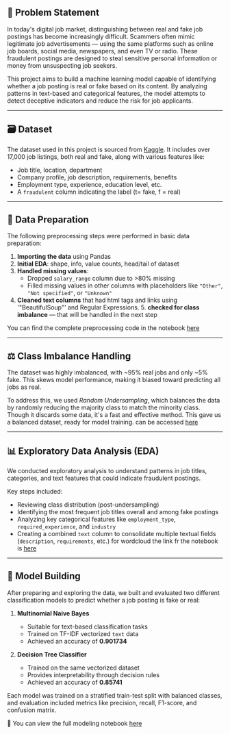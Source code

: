 ## 🛑 Problem Statement

In today's digital job market, distinguishing between real and fake job postings has become increasingly difficult. Scammers often mimic legitimate job advertisements — using the same platforms such as online job boards, social media, newspapers, and even TV or radio. These fraudulent postings are designed to steal sensitive personal information or money from unsuspecting job seekers.

This project aims to build a machine learning model capable of identifying whether a job posting is real or fake based on its content. By analyzing patterns in text-based and categorical features, the model attempts to detect deceptive indicators and reduce the risk for job applicants.

---

## 🗃️ Dataset

The dataset used in this project is sourced from [Kaggle](https://www.kaggle.com/datasets/amruthjithrajvr/recruitment-scam). 
It includes over 17,000 job listings, both real and fake, along with various features like:

- Job title, location, department
- Company profile, job description, requirements, benefits
- Employment type, experience, education level, etc.
- A `fraudulent` column indicating the label (t= fake, f = real)

---
## 🧼 Data Preparation

The following preprocessing steps were performed in basic data preparation:

1. **Importing the data** using Pandas
2. **Initial EDA**: shape, info, value counts, head/tail of dataset
3. **Handled missing values**:
   - Dropped `salary_range` column due to >80% missing
   - Filled missing values in other columns with placeholders like `"Other"`, `"Not specified"`, or `"Unknown"` <br>
4. **Cleaned text columns** that had html tags and links using '"BeautifulSoup"' and Regular Expressions.
   5. **checked for class imbalance** — that will be handled in the next step

You can find the complete preprocessing code in the notebook [here](https://github.com/cheta-nyadav/fake-job-prediction/blob/main/Data%20Preparation.ipynb)

---
## ⚖️ Class Imbalance Handling

The dataset was highly imbalanced, with ~95% real jobs and only ~5% fake. This skews model performance, making it biased toward predicting all jobs as real. 

To address this, we used *Random Undersampling*, which balances the data by randomly reducing the majority class to match the minority class.
Though it discards some data, it's a fast and effective method. This gave us a balanced dataset, ready for model training. can be accessed [here](https://github.com/cheta-nyadav/fake-job-prediction/blob/main/Handling%20Class%20Imbalance.ipynb)


---
## 📊 Exploratory Data Analysis (EDA)

We conducted exploratory analysis to understand patterns in job titles, categories, and text features that could indicate fraudulent postings.

Key steps included:

- Reviewing class distribution (post-undersampling)
- Identifying the most frequent job titles overall and among fake postings
- Analyzing key categorical features like `employment_type`, `required_experience`, and `industry`
- Creating a combined `text` column to consolidate multiple textual fields (`description`, `requirements`, etc.) for wordcloud
the link fr the notebook is [here](https://github.com/cheta-nyadav/fake-job-prediction/blob/main/EDA.ipynb)
---
## 🤖 Model Building

After preparing and exploring the data, we built and evaluated two different classification models to predict whether a job posting is fake or real:

1. **Multinomial Naive Bayes**
   - Suitable for text-based classification tasks
   - Trained on TF-IDF vectorized `text` data
   - Achieved an accuracy of **0.901734**

2. **Decision Tree Classifier**
   - Trained on the same vectorized dataset
   - Provides interpretability through decision rules
   - Achieved an accuracy of **0.85741**

Each model was trained on a stratified train-test split with balanced classes, and evaluation included metrics like precision, recall, F1-score, and confusion matrix.

📁 You can view the full modeling notebook [here](https://github.com/cheta-nyadav/fake-job-prediction/blob/main/Model%20main.ipynb)

